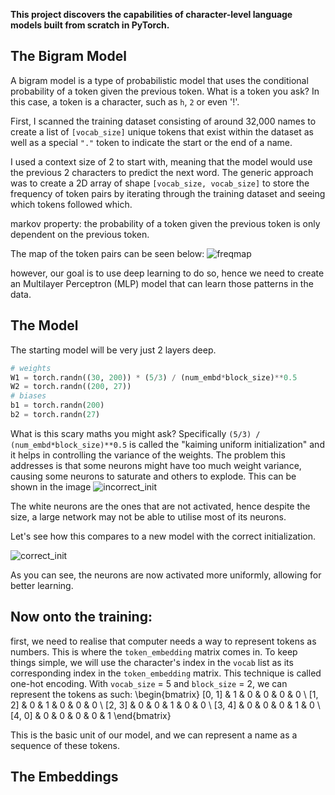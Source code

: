 **This project discovers the capabilities of character-level language models built from scratch in PyTorch.**

## The Bigram Model

A bigram model is a type of probabilistic model that uses the conditional probability of a token given the previous token. What is a token you ask? In this case, a token is a character, such as `h`, `2` or even '!'.

First, I scanned the training dataset consisting of around 32,000 names to create a list of `[vocab_size]` unique tokens that exist within the dataset as well as a special `"."` token to indicate the start or the end of a name.

I used a context size of 2 to start with, meaning that the model would use the previous 2 characters to predict the next word. The generic approach was to create a 2D array of shape `[vocab_size, vocab_size]` to store the frequency of token pairs by iterating through the training dataset and seeing which tokens followed which.

markov property: the probability of a token given the previous token is only dependent on the previous token.

The map of the token pairs can be seen below:
![freqmap](/images/projects/bigram/freqmap.png)

however, our goal is to use deep learning to do so, hence we need to create an Multilayer Perceptron (MLP) model that can learn those patterns in the data.

## The Model

The starting model will be very just 2 layers deep.

```python
# weights
W1 = torch.randn((30, 200)) * (5/3) / (num_embd*block_size)**0.5
W2 = torch.randn((200, 27))
# biases
b1 = torch.randn(200)
b2 = torch.randn(27)
```

What is this scary maths you might ask? Specifically `(5/3) / (num_embd*block_size)**0.5` is called the "kaiming uniform initialization" and it helps in controlling the variance of the weights. The problem this addresses is that some neurons might have too much weight variance, causing some neurons to saturate and others to explode. This can be shown in the image
![incorrect_init](/images/projects/bigram/init_old.png)

The white neurons are the ones that are not activated, hence despite the size, a large network may not be able to utilise most of its neurons.

Let's see how this compares to a new model with the correct initialization.

![correct_init](/images/projects/bigram/init_new.png)

As you can see, the neurons are now activated more uniformly, allowing for better learning.

## Now onto the training:

first, we need to realise that computer needs a way to represent tokens as numbers. This is where the `token_embedding` matrix comes in. To keep things simple, we will use the character's index in the `vocab` list as its corresponding index in the `token_embedding` matrix. This technique is called one-hot encoding. With `vocab_size` = 5 and `block_size` = 2, we can represent the tokens as such:
\begin{bmatrix}
[0, 1] & 1 & 0 & 0 & 0 & 0 \\
[1, 2] & 0 & 1 & 0 & 0 & 0 \\
[2, 3] & 0 & 0 & 1 & 0 & 0 \\
[3, 4] & 0 & 0 & 0 & 1 & 0 \\
[4, 0] & 0 & 0 & 0 & 0 & 1
\end{bmatrix}

This is the basic unit of our model, and we can represent a name as a sequence of these tokens.

## The Embeddings
